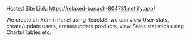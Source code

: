Hosted Site Link: https://relaxed-banach-804781.netlify.app/

We create an Admin Panel using ReactJS, we can view User stats, create/update users, create/update products, view Sales statistics using Charts/Tables etc.
